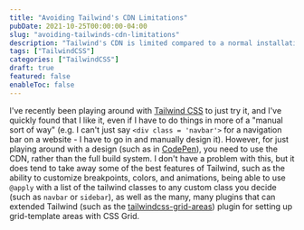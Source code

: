 ```yaml
---
title: "Avoiding Tailwind's CDN Limitations"
pubDate: 2021-10-25T00:00:00-04:00
slug: "avoiding-tailwinds-cdn-limitations"
description: "Tailwind's CDN is limited compared to a normal installation. Here's how I work around those limitations."
tags: ["TailwindCSS"]
categories: ["TailwindCSS"]
draft: true
featured: false
enableToc: false
---
```


I've recently been playing around with [Tailwind CSS](https://tailwindcss.com) to just try it, and I've quickly found that I like it, even if I have to do things in more of a "manual sort of way" (e.g. I can't just say `<div class = 'navbar'>` for a navigation bar on a website - I have to go in and manually design it). However, for just playing around with a design (such as in [CodePen](https://codepen.io)), you need to use the CDN, rather than the full build system. I don't have a problem with this, but it does tend to take away some of the best features of Tailwind, such as the ability to customize breakpoints, colors, and animations, being able to use `@apply` with a list of the tailwind classes to any custom class you decide (such as `navbar` or `sidebar`), as well as the many, many plugins that can extended Tailwind (such as the [tailwindcss-grid-areas](https://github.com/savvywombat/tailwindcss-grid-areas)) plugin for setting up grid-template areas with CSS Grid.